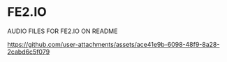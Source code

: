 # FE2.IO
AUDIO FILES FOR FE2.IO ON README


https://github.com/user-attachments/assets/ace41e9b-6098-48f9-8a28-2cabd6c5f079

